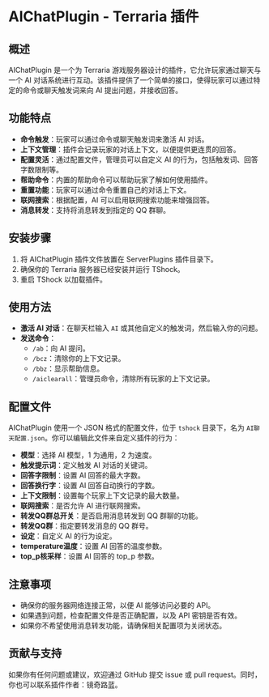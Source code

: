 # AIChatPlugin - Terraria 插件

## 概述

AIChatPlugin 是一个为 Terraria 游戏服务器设计的插件，它允许玩家通过聊天与一个 AI 对话系统进行互动。该插件提供了一个简单的接口，使得玩家可以通过特定的命令或聊天触发词来向 AI 提出问题，并接收回答。

## 功能特点

- **命令触发**：玩家可以通过命令或聊天触发词来激活 AI 对话。
- **上下文管理**：插件会记录玩家的对话上下文，以便提供更连贯的回答。
- **配置灵活**：通过配置文件，管理员可以自定义 AI 的行为，包括触发词、回答字数限制等。
- **帮助命令**：内置的帮助命令可以帮助玩家了解如何使用插件。
- **重置功能**：玩家可以通过命令重置自己的对话上下文。
- **联网搜索**：根据配置，AI 可以启用联网搜索功能来增强回答。
- **消息转发**：支持将消息转发到指定的 QQ 群聊。

## 安装步骤

1. 将 AIChatPlugin 插件文件放置在 ServerPlugins 插件目录下。
2. 确保你的 Terraria 服务器已经安装并运行 TShock。
3. 重启 TShock 以加载插件。

## 使用方法

- **激活 AI 对话**：在聊天栏输入 `AI` 或其他自定义的触发词，然后输入你的问题。
- **发送命令**：
  - `/ab`：向 AI 提问。
  - `/bcz`：清除你的上下文记录。
  - `/bbz`：显示帮助信息。
  - `/aiclearall`：管理员命令，清除所有玩家的上下文记录。

## 配置文件

AIChatPlugin 使用一个 JSON 格式的配置文件，位于 `tshock` 目录下，名为 `AI聊天配置.json`。你可以编辑此文件来自定义插件的行为：

- **模型**：选择 AI 模型，1 为通用，2 为速度。
- **触发提示词**：定义触发 AI 对话的关键词。
- **回答字限制**：设置 AI 回答的最大字数。
- **回答换行字**：设置 AI 回答自动换行的字数。
- **上下文限制**：设置每个玩家上下文记录的最大数量。
- **联网搜索**：是否允许 AI 进行联网搜索。
- **转发QQ群总开关**：是否启用消息转发到 QQ 群聊的功能。
- **转发QQ群**：指定要转发消息的 QQ 群号。
- **设定**：自定义 AI 的行为设定。
- **temperature温度**：设置 AI 回答的温度参数。
- **top_p核采样**：设置 AI 回答的 top_p 参数。

## 注意事项

- 确保你的服务器网络连接正常，以便 AI 能够访问必要的 API。
- 如果遇到问题，检查配置文件是否正确配置，以及 API 密钥是否有效。
- 如果你不希望使用消息转发功能，请确保相关配置项为关闭状态。

## 贡献与支持

如果你有任何问题或建议，欢迎通过 GitHub 提交 issue 或 pull request。同时，你也可以联系插件作者：镜奇路蓝。
